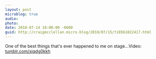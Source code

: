 ```yaml
---
layout: post
microblog: true
audio: 
photo: 
date: 2010-07-14 18:00:00 -0600
guid: http://craigmcclellan.micro.blog/2010/07/15/t18561022417.html
---
```

One of the best things that's ever happened to me on stage...Video: [tumblr.com/xiqdg0kkh](http://tumblr.com/xiqdg0kkh)
